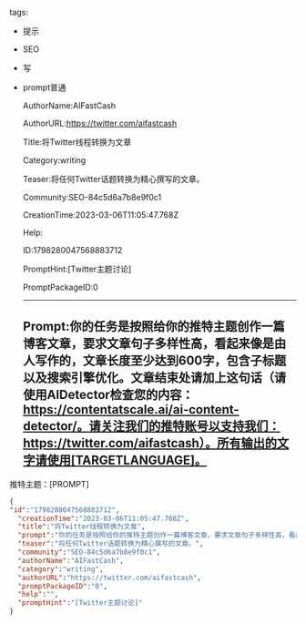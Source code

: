   tags: 
- 提示
- SEO
- 写
- prompt普通

  AuthorName:AIFastCash

  AuthorURL:https://twitter.com/aifastcash

  Title:将Twitter线程转换为文章

  Category:writing

  Teaser:将任何Twitter话题转换为精心撰写的文章。

  Community:SEO-84c5d6a7b8e9f0c1

  CreationTime:2023-03-06T11:05:47.768Z

  Help:

  ID:1798280047568883712

  PromptHint:[Twitter主题讨论]

  PromptPackageID:0

  ---

  ## Prompt:你的任务是按照给你的推特主题创作一篇博客文章，要求文章句子多样性高，看起来像是由人写作的，文章长度至少达到600字，包含子标题以及搜索引擎优化。文章结束处请加上这句话（请使用AIDetector检查您的内容：https://contentatscale.ai/ai-content-detector/。请关注我们的推特账号以支持我们：https://twitter.com/aifastcash）。所有输出的文字请使用[TARGETLANGUAGE]。

推特主题：[PROMPT]

  ```json
  {
  "id":"1798280047568883712",
    "creationTime":"2023-03-06T11:05:47.768Z",
    "title":"将Twitter线程转换为文章",
    "prompt":"你的任务是按照给你的推特主题创作一篇博客文章，要求文章句子多样性高，看起来像是由人写作的，文章长度至少达到600字，包含子标题以及搜索引擎优化。文章结束处请加上这句话（请使用AIDetector检查您的内容：https://contentatscale.ai/ai-content-detector/。请关注我们的推特账号以支持我们：https://twitter.com/aifastcash）。所有输出的文字请使用[TARGETLANGUAGE]。\n\n推特主题：[PROMPT]",
    "teaser":"将任何Twitter话题转换为精心撰写的文章。",
    "community":"SEO-84c5d6a7b8e9f0c1",
    "authorName":"AIFastCash",
    "category":"writing",
    "authorURL":"https://twitter.com/aifastcash",
    "promptPackageID":"0",
    "help":"",
    "promptHint":"[Twitter主题讨论]"
  }
  ```
